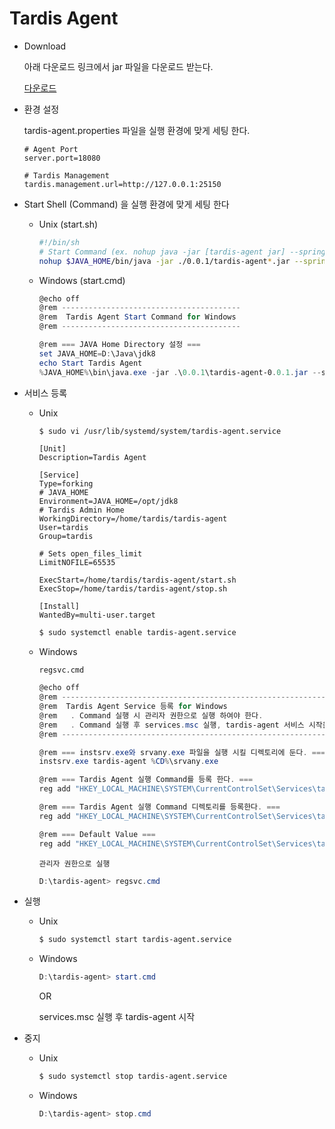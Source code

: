 # Tardis Agent

- Download

  아래 다운로드 링크에서 jar 파일을 다운로드 받는다.

  [다운로드](http://github.nhnent.com/tardis/agent/raw/master/0.0.1/tardis-agent-0.0.1.jar)

- 환경 설정

  tardis-agent.properties 파일을 실행 환경에 맞게 세팅 한다.

  ```properties
  # Agent Port
  server.port=18080
  
  # Tardis Management
  tardis.management.url=http://127.0.0.1:25150
  ```

- Start Shell (Command) 을 실행 환경에 맞게 세팅 한다

  - Unix (start.sh)

    ```bash
    #!/bin/sh
    # Start Command (ex. nohup java -jar [tardis-agent jar] --spring.config.location=[CONFIG_FILE]
    nohup $JAVA_HOME/bin/java -jar ./0.0.1/tardis-agent*.jar --spring.config.location=classpath:/application.properties,file:./tardis-agent.properties
    ```

  * Windows (start.cmd)

    ```powershell
    @echo off
    @rem ----------------------------------------
    @rem  Tardis Agent Start Command for Windows
    @rem ----------------------------------------
    
    @rem === JAVA Home Directory 설정 ===
    set JAVA_HOME=D:\Java\jdk8
    echo Start Tardis Agent
    %JAVA_HOME%\bin\java.exe -jar .\0.0.1\tardis-agent-0.0.1.jar --spring.config.location=classpath:/application.properties,file:./tardis-agent.properties > tardis-agent.log
    ```

- 서비스 등록

  - Unix

    ```bash
    $ sudo vi /usr/lib/systemd/system/tardis-agent.service
    ```

    ```properties
    [Unit]
    Description=Tardis Agent
    
    [Service]
    Type=forking
    # JAVA_HOME
    Environment=JAVA_HOME=/opt/jdk8
    # Tardis Admin Home
    WorkingDirectory=/home/tardis/tardis-agent
    User=tardis
    Group=tardis
      
    # Sets open_files_limit
    LimitNOFILE=65535
    
    ExecStart=/home/tardis/tardis-agent/start.sh
    ExecStop=/home/tardis/tardis-agent/stop.sh
    
    [Install]
    WantedBy=multi-user.target
    ```

    ```bash
    $ sudo systemctl enable tardis-agent.service
    ```

  - Windows

    `regsvc.cmd`
    
    ```powershell
    @echo off
    @rem -----------------------------------------------------------------------------
    @rem  Tardis Agent Service 등록 for Windows
    @rem   . Command 실행 시 관리자 권한으로 실행 하여야 한다.
    @rem   . Command 실행 후 services.msc 실행, tardis-agent 서비스 시작을 한다.
    @rem -----------------------------------------------------------------------------
    
    @rem === instsrv.exe와 srvany.exe 파일을 실행 시킬 디렉토리에 둔다. ===
    instsrv.exe tardis-agent %CD%\srvany.exe
    
    @rem === Tardis Agent 실행 Command를 등록 한다. ===
    reg add "HKEY_LOCAL_MACHINE\SYSTEM\CurrentControlSet\Services\tardis-agent\Parameters" /v "Application" /t REG_SZ /d "D:\tardis-agent\start.cmd" /f
    
    @rem === Tardis Agent 실행 Command 디렉토리를 등록한다. ===
    reg add "HKEY_LOCAL_MACHINE\SYSTEM\CurrentControlSet\Services\tardis-agent\Parameters" /v "AppDirectory" /t REG_SZ /d "D:\tardis-agent" /f
    
    @rem === Default Value ===
    reg add "HKEY_LOCAL_MACHINE\SYSTEM\CurrentControlSet\Services\tardis-agent\Parameters" /v "AppParameters" /t REG_SZ /d "" /f
    ```
    
    `관리자 권한으로 실행`
    
    ```powershell
    D:\tardis-agent> regsvc.cmd
    ```

- 실행

  - Unix

    ```bash
    $ sudo systemctl start tardis-agent.service
    ```

  * Windows

    ```powershell
    D:\tardis-agent> start.cmd
    ```
    
    OR
    
    services.msc 실행 후 tardis-agent 시작

- 중지

  - Unix

    ```bash
    $ sudo systemctl stop tardis-agent.service
    ```

  - Windows

    ```powershell
    D:\tardis-agent> stop.cmd
    ```
